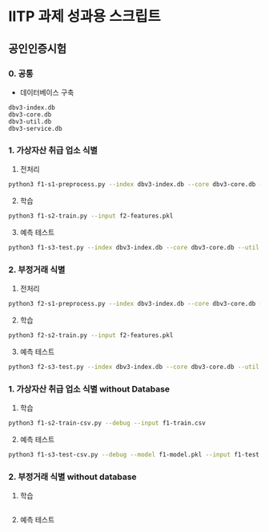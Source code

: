 # IITP 과제 성과용 스크립트

## 공인인증시험

### 0. 공통

- 데이터베이스 구축

```
dbv3-index.db
dbv3-core.db
dbv3-util.db
dbv3-service.db
```

### 1. 가상자산 취급 업소 식별

1. 전처리

```bash
python3 f1-s1-preprocess.py --index dbv3-index.db --core dbv3-core.db --util dbv3-util.db --service dbv3-service.db --input f1-train.csv
```

2. 학습

```bash
python3 f1-s2-train.py --input f2-features.pkl
```

3. 예측 테스트

```bash
python3 f1-s3-test.py --index dbv3-index.db --core dbv3-core.db --util dbv3-util.db --service dbv3-service.db --model f1-model.pkl --input f1-test.csv
```

### 2. 부정거래 식별

1. 전처리

```bash
python3 f2-s1-preprocess.py --index dbv3-index.db --core dbv3-core.db --util dbv3-util.db --service dbv3-service.db --input f2-train.csv
```

2. 학습

```bash
python3 f2-s2-train.py --input f2-features.pkl
```

3. 예측 테스트

```bash
python3 f2-s3-test.py --index dbv3-index.db --core dbv3-core.db --util dbv3-util.db --service dbv3-service.db --model f2-model.pkl --input f2-test.csv
```


### 1. 가상자산 취급 업소 식별 without Database

1. 학습

```bash
python3 f1-s2-train-csv.py --debug --input f1-train.csv 
```

2. 예측 테스트

```bash
python3 f1-s3-test-csv.py --debug --model f1-model.pkl --input f1-test.csv
```

### 2. 부정거래 식별 without database

1. 학습

```bash
```

2. 예측 테스트

```bash
```
